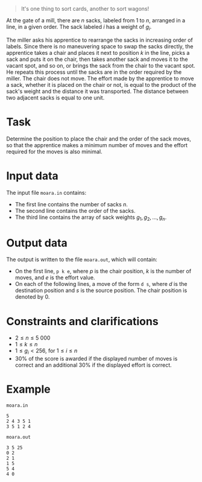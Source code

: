 > It's one thing to sort cards, another to sort wagons!

At the gate of a mill, there are $n$ sacks, labeled from $1$ to $n$, arranged in a line, in a given order. The sack labeled $i$ has a weight of $g_i$.

The miller asks his apprentice to rearrange the sacks in increasing order of labels. Since there is no maneuvering space to swap the sacks directly, the apprentice takes a chair and places it next to position $k$ in the line, picks a sack and puts it on the chair, then takes another sack and moves it to the vacant spot, and so on, or brings the sack from the chair to the vacant spot. He repeats this process until the sacks are in the order required by the miller. The chair does not move. The effort made by the apprentice to move a sack, whether it is placed on the chair or not, is equal to the product of the sack's weight and the distance it was transported. The distance between two adjacent sacks is equal to one unit.

# Task
Determine the position to place the chair and the order of the sack moves, so that the apprentice makes a minimum number of moves and the effort required for the moves is also minimal.

# Input data
The input file `moara.in` contains:
- The first line contains the number of sacks $n$.
- The second line contains the order of the sacks.
- The third line contains the array of sack weights $g_1, g_2, \dots, g_n$.

# Output data
The output is written to the file `moara.out`, which will contain:
- On the first line, `p k e`, where $p$ is the chair position, $k$ is the number of moves, and $e$ is the effort value.
- On each of the following lines, a move of the form `d s`, where $d$ is the destination position and $s$ is the source position. The chair position is denoted by $0$.

# Constraints and clarifications
- $2 \le n \le 5\ 000$
- $1 \le k \le n$
- $1 \le g_i < 256$, for $1 \le i \le n$
- $30\%$ of the score is awarded if the displayed number of moves is correct and an additional $30\%$ if the displayed effort is correct.

# Example
`moara.in`
```
5
2 4 3 5 1
3 5 1 2 4
```
`moara.out`
```
3 5 25
0 2
2 1
1 5
5 4
4 0
